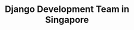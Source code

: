 ---
title: Django Development Team in Singapore
permalink: /landings/locations/singapore/developer/django
technology: Django
location: Singapore
---
